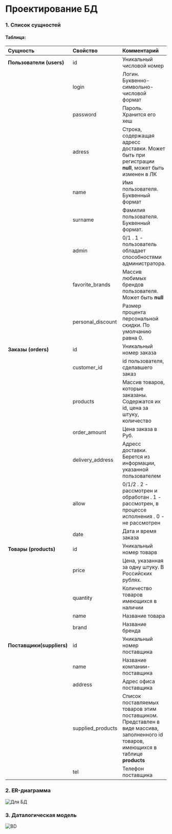 # Проектирование БД
### 1. Список сущностей

#### Таблица:
| Сущность | Свойство | Комментарий |
| :------ | :------ | :--- |
| **Пользователи (users)**| id | Уникальный числовой номер |
|  | login | Логин. Буквенно-символьно-числовой формат|
|  | password | Пароль. Хранится его хеш |
|  | adress | Строка, содержащая адресс доставки. Может быть при регистрации **null**, может быть изменен в ЛК|
|  | name | Имя пользователя. Буквенный формат |
|  | surname | Фамилия пользователя. Буквенный формат. |
|  | admin | 0/1 . 1 - пользователь обладает способностями администратора. |
|  | favorite_brands| Массив любимых брендов пользователя. Может быть **null** |
|  | personal_discount | Размер процента персональной скидки. По умолчанию равна 0.|
| **Заказы (orders)**| id | Уникальный номер заказа |
|  | customer_id | id пользователя, сделавшего заказ |
|  | products | Массив товаров, которые заказаны. Содержатся их id, цена за штуку, количество |
|  | order_amount  | Цена заказа в Руб. |
|  | delivery_address | Адресс доставки. Берется из информации, указанной пользователем |
|  | allow  | 0/1/2 . 2 - рассмотрен и обработан . 1 - рассмотрен, в процессе исполнения . 0 - не рассмотрен |
|  | date  | Дата и время заказа|
| **Товары (products)**| id | Уникальный номер товарв |
|  | price | Цена, указанная за одну штуку. В Российских рублях. |
|  | quantity | Количество товаров имеющихся в наличии |
|  | name  | Название товара |
|  | brand | Название бренда |
| **Поставщики(suppliers)**| id | Уникальный номер поставщика |
|  | name | Название компании-поставщика |
|  | address | Адрес офиса поставщика |
|  | supplied_products | Список поставляемых товаров этим поставщиком. Представлен в виде массива, заполненного id товаров, имеющихся в таблице **products**|
|  | tel | Телефон поставщика |


### 2. ER-диаграмма
![Для БД](https://user-images.githubusercontent.com/58702589/142248376-e0904478-c548-4202-b7e7-6d75cf3ca585.png)

### 3. Даталогическая модель
![BD](https://user-images.githubusercontent.com/58702589/143218602-b51fb782-e552-4d7c-901f-ab72e2d20a7d.png)


